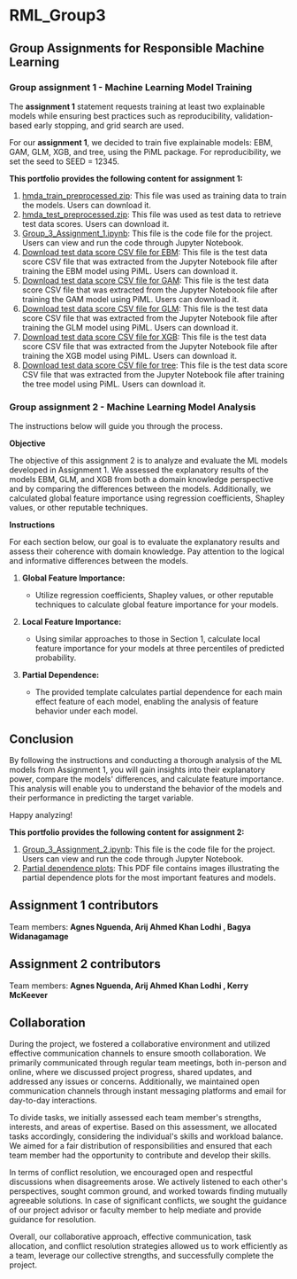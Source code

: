 # RML_Group3
## **Group Assignments for Responsible Machine Learning**

### **Group assignment 1 - Machine Learning Model Training**

The **assignment 1** statement requests training at least two explainable models while ensuring best practices such as reproducibility, validation-based early stopping, and grid search are used.

For our **assignment 1**, we decided to train five explainable models: EBM, GAM, GLM, XGB, and tree, using the PiML package. For reproducibility, we set the seed to SEED = 12345.

**This portfolio provides the following content for assignment 1:**

1. [hmda_train_preprocessed.zip](https://github.com/arijlodhi/RML_Group3/blob/main/hmda_train_preprocessed.zip): This file was used as training data to train the models. Users can download it.
2. [hmda_test_preprocessed.zip](https://github.com/arijlodhi/RML_Group3/blob/main/hmda_test_preprocessed.zip): This file was used as test data to retrieve test data scores. Users can download it.
3.  [Group_3_Assignment_1.ipynb](https://github.com/arijlodhi/RML_Group3/blob/main/Group_3_Assignment_1.ipynb): This file is the code file for the project. Users can view and run the code through Jupyter Notebook.
4. [Download test data score CSV file for EBM](https://github.com/arijlodhi/RML_Group3/blob/main/group3_piml_EBM.csv): This file is the test data score CSV file that was extracted from the Jupyter Notebook file after training the EBM model using PiML. Users can download it.
5. [Download test data score CSV file for GAM](https://github.com/arijlodhi/RML_Group3/blob/main/group3_piml_GAM.csv): This file is the test data score CSV file that was extracted from the Jupyter Notebook file after training the GAM model using PiML. Users can download it.
6. [Download test data score CSV file for GLM](https://github.com/arijlodhi/RML_Group3/blob/main/group3_piml_GLM.csv): This file is the test data score CSV file that was extracted from the Jupyter Notebook file after training the GLM model using PiML. Users can download it.
7. [Download test data score CSV file for XGB](https://github.com/arijlodhi/RML_Group3/blob/main/group3_piml_XGB.csv): This file is the test data score CSV file that was extracted from the Jupyter Notebook file after training the XGB model using PiML. Users can download it.
8. [Download test data score CSV file for tree](https://github.com/arijlodhi/RML_Group3/blob/main/group3_piml_tree.csv): This file is the test data score CSV file that was extracted from the Jupyter Notebook file after training the tree model using PiML. Users can download it.

### **Group assignment 2 - Machine Learning Model Analysis**


The instructions below will guide you through the process.

**Objective**

The objective of this assignment 2 is to analyze and evaluate the ML models developed in Assignment 1. We assessed the explanatory results of the models EBM, GLM, and XGB from both a domain knowledge perspective and by comparing the differences between the models. Additionally, we calculated global feature importance using regression coefficients, Shapley values, or other reputable techniques.

**Instructions**

For each section below, our goal is to evaluate the explanatory results and assess their coherence with domain knowledge. Pay attention to the logical and informative differences between the models.

1. **Global Feature Importance:**
   - Utilize regression coefficients, Shapley values, or other reputable techniques to calculate global feature importance for your models.

2. **Local Feature Importance:**
   - Using similar approaches to those in Section 1, calculate local feature importance for your models at three percentiles of predicted probability.

3. **Partial Dependence:**
   - The provided template calculates partial dependence for each main effect feature of each model, enabling the analysis of feature behavior under each model.

## Conclusion

By following the instructions and conducting a thorough analysis of the ML models from Assignment 1, you will gain insights into their explanatory power, compare the models' differences, and calculate feature importance. This analysis will enable you to understand the behavior of the models and their performance in predicting the target variable.

Happy analyzing!

**This portfolio provides the following content for assignment 2:**

1. [Group_3_Assignment_2.ipynb](https://github.com/arijlodhi/RML_Group3/blob/main/Group_3_Assignment_2.ipynb): This file is the code file for the project. Users can view and run the code through Jupyter Notebook.
2. [Partial dependence plots](https://github.com/arijlodhi/RML_Group3/blob/main/RML_assignment2.pdf): This PDF file contains images illustrating the partial dependence plots for the most important features and models.


## Assignment 1 contributors
Team members: **Agnes Nguenda, Arij Ahmed Khan Lodhi , Bagya Widanagamage**

## Assignment 2 contributors
Team members: **Agnes Nguenda, Arij Ahmed Khan Lodhi , Kerry McKeever**

## Collaboration
During the project, we fostered a collaborative environment and utilized effective communication channels to ensure smooth collaboration. We primarily communicated through regular team meetings, both in-person and online, where we discussed project progress, shared updates, and addressed any issues or concerns. Additionally, we maintained open communication channels through instant messaging platforms and email for day-to-day interactions.

To divide tasks, we initially assessed each team member's strengths, interests, and areas of expertise. Based on this assessment, we allocated tasks accordingly, considering the individual's skills and workload balance. We aimed for a fair distribution of responsibilities and ensured that each team member had the opportunity to contribute and develop their skills.

In terms of conflict resolution, we encouraged open and respectful discussions when disagreements arose. We actively listened to each other's perspectives, sought common ground, and worked towards finding mutually agreeable solutions. In case of significant conflicts, we sought the guidance of our project advisor or faculty member to help mediate and provide guidance for resolution.

Overall, our collaborative approach, effective communication, task allocation, and conflict resolution strategies allowed us to work efficiently as a team, leverage our collective strengths, and successfully complete the project.
